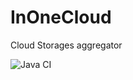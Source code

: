 # InOneCloud
Cloud Storages aggregator 

![Java CI](https://github.com/Inonecloud/InOneCloud/workflows/Java%20CI/badge.svg?branch=dev)
